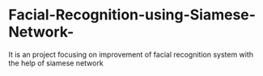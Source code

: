 # Facial-Recognition-using-Siamese-Network-
It is an project focusing on improvement of facial recognition system with the help of siamese  network 

